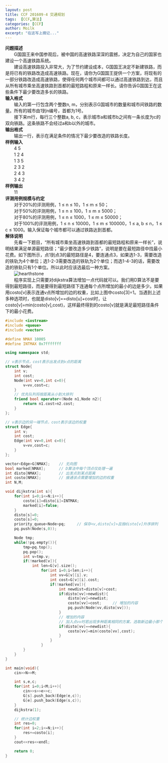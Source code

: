 ```yaml
---
layout: post
title: CCF 201609-4 交通规划
tags:  [CCF,算法]
categories: [CCF]
author: Moilk
excerpt: "在这写上摘记..."
---
```


**问题描述**  
　　G国国王来中国参观后，被中国的高速铁路深深的震撼，决定为自己的国家也建设一个高速铁路系统。  
　　建设高速铁路投入非常大，为了节约建设成本，G国国王决定不新建铁路，而是将已有的铁路改造成高速铁路。现在，请你为G国国王提供一个方案，将现有的一部分铁路改造成高速铁路，使得任何两个城市间都可以通过高速铁路到达，而且从所有城市乘坐高速铁路到首都的最短路程和原来一样长。请你告诉G国国王在这些条件下最少要改造多长的铁路。  
**输入格式**  
　　输入的第一行包含两个整数n, m，分别表示G国城市的数量和城市间铁路的数量。所有的城市由1到n编号，首都为1号。  
　　接下来m行，每行三个整数a, b, c，表示城市a和城市b之间有一条长度为c的双向铁路。这条铁路不会经过a和b以外的城市。  
**输出格式**  
　　输出一行，表示在满足条件的情况下最少要改造的铁路长度。  
**样例输入**  
　　4 5  
　　1 2 4  
　　1 3 5  
　　2 3 2  
　　2 4 3  
　　3 4 2  
**样例输出**  
　　11  
**评测用例规模与约定**  
　　对于20%的评测用例，1 ≤ n ≤ 10，1 ≤ m ≤ 50；  
　　对于50%的评测用例，1 ≤ n ≤ 100，1 ≤ m ≤ 5000；  
　　对于80%的评测用例，1 ≤ n ≤ 1000，1 ≤ m ≤ 50000；  
　　对于100%的评测用例，1 ≤ n ≤ 10000，1 ≤ m ≤ 100000，1 ≤ a, b ≤ n，1 ≤ c ≤ 1000。输入保证每个城市都可以通过铁路达到首都。  
**解体说明**  
　　先看一下题目，“所有城市乘坐高速铁路到首都的最短路程和原来一样长”，说明结果满足单源最短路径；“最少要改造多少铁路”，说明是要在最短路径中找最小花费。如下图所示，点1到点3的最短路径是4，要连通点3，如果选1-3，需要改造的铁轨为4个单位；选1-2-3需要改造的铁轨为2个单位；而选1-4-3的话，需要改造的铁轨只有1个单位。所以此时应该选最后一种方案。  
　　![hearthstone]({{site.baseurl}}/assets/images/ccf/eg1.png)  
　　程序实现上只需要对dijkstra算法增加一点代码就可以。我们用D算法不是要得到最短路径，而是要得到最短路径下连通每个点所增加的最小的边是多少。如果用costo[v]表示连通v点所增加的边的权重，比如上图中costo[3]=1。当遇到上述多种选项时，也就是disto[v]==disto[u]+cost时，让costo[v]=min(costo[v],cost)，这样最终得到的costo[v]就是满足最短路径条件下的最小花费。  

```cpp
#include <iostream>
#include <queue>
#include <vector>

#define NMAX 10005
#define INTMAX 0x7fffffff

using namespace std;

// v表示节点，cost表示出发点到v点的距离
struct Node{
    int v;
    int cost;
    Node(int vv=0,int c=0){
        v=vv,cost=c;
    }
    // 优先队列将按距离从小到大排列
    friend bool operator<(Node n1,Node n2){
        return n1.cost>n2.cost;
    }
};

// v表示边的另一端节点，cost表示该边的权重
struct Edge{
    int v;
    int cost;
    Edge(int vv=0,int c=0){
        v=vv,cost=c;
    }
};

vector<Edge>G[NMAX];    // 无向图
bool marked[NMAX];      // D算法中每个顶点仅处理一遍
int disto[NMAX];        // 出发点到某点距离
int costo[NMAX];        // 接通该点需要增加的边的权重
int N,M;

void dijkstra(int s){
    for(int i=0;i<=N;i++){
        costo[i]=disto[i]=INTMAX;
        marked[i]=false;
    }
    disto[s]=0;
    costo[s]=0;
    priority_queue<Node>pq;     // 保存<v,disto[v]>且按disto[v]升序排列
    pq.push(Node(s,0));

    Node tmp;
    while(!pq.empty()){
        tmp=pq.top();
        pq.pop();
        int v=tmp.v;
        if(!marked[v]){
            int len=G[v].size();
                for(int i=0;i<len;i++){
                    int vv=G[v][i].v;
                    int cost=G[v][i].cost;
                    if(!marked[vv]){
                        int newdist=disto[v]+cost;
                        if(disto[vv]>newdist){
                            disto[vv]=newdist;
                            costo[vv]=cost;     // 增加的内容
                            pq.push(Node(vv,disto[vv]));
                        }
                        // 增加的内容
                        // 加入点vv时若出现多种距离相同的方案，选取新边最小那个
                        if(disto[vv]==newdist){
                            costo[vv]=min(costo[vv],cost);
                        }
                    }
                }
        }
    }
}

int main(void){
    cin>>N>>M;

    int s,e,c;
    for(int i=0;i<M;i++){
        cin>>s>>e>>c;
        G[s].push_back(Edge(e,c));
        G[e].push_back(Edge(s,c));
    }
    dijkstra(1);

    // 统计边权重
    int res=0;
    for(int i=2;i<=N;i++){
        res+=costo[i];
    }
    cout<<res<<endl;

    return 0;
}
```